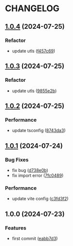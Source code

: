 # CHANGELOG

## [1.0.4](https://github.com/uclmbv/dtls/compare/v1.0.3...v1.0.4) (2024-07-25)

### Refactor

* update utls ([f457c69](https://github.com/uclmbv/dtls/commit/f457c69ee63e04303670bd964a963573a4ff2741))

## [1.0.3](https://github.com/uclmbv/dtls/compare/v1.0.2...v1.0.3) (2024-07-25)

### Refactor

* update utls ([9855e2b](https://github.com/uclmbv/dtls/commit/9855e2b6b5941097aa77f0c4767c84ca3dad4643))

## [1.0.2](https://github.com/uclmbv/dtls/compare/v1.0.1...v1.0.2) (2024-07-25)

### Performance

* update tsconfig ([8743da3](https://github.com/uclmbv/dtls/commit/8743da32a9102c241f1a0b149fe7a4ae76b09983))

## [1.0.1](https://github.com/uclmbv/dtls/compare/v1.0.0...v1.0.1) (2024-07-24)

### Bug Fixes

* fix bug ([d738e0b](https://github.com/uclmbv/dtls/commit/d738e0beda012166cb1777cce61cf6ace3950f3b))
* fix import error ([7fc0489](https://github.com/uclmbv/dtls/commit/7fc048990c26198aeefce640ed72091b7d1df3bb))

### Performance

* update vite config ([c3fd3f2](https://github.com/uclmbv/dtls/commit/c3fd3f2d82f56cce72235600a3a91e8d45c9206c))

## 1.0.0 (2024-07-23)

### Features

* first commit ([eabb7d3](https://github.com/uclmbv/dtls/commit/eabb7d39e494677a133b8ce5a96ef29d7bc266c1))
